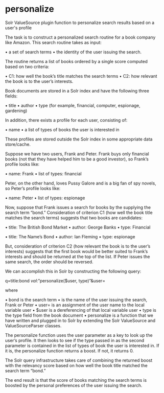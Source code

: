 personalize
===========

Solr ValueSource plugin function to personalize search results based on a user's profile

The task is to construct a personalized search routine for a book company like Amazon. This search routine takes as input:

•	a set of search terms
•	the identity of the user issuing the search.

The routine returns a list of books ordered by a single score computed based on two criteria:

•	C1: how well the book’s title matches the search terms
•	C2: how relevant the book is to the user’s interests.

Book documents are stored in a Solr index and have the following three fields:

•	title
•	author
•	type (for example, financial, computer, espionage, gardening)

In addition, there exists a profile for each user, consisting of:

•	name
•	a list of types of books the user is interested in

These profiles are stored outside the Solr index in some appropriate data store/cache.

Suppose we have two users, Frank and Peter. Frank buys only financial books (not that they have helped him to be a good investor), so Frank’s profile looks like:

•	name: Frank
•	list of types: financial

Peter, on the other hand, loves Pussy Galore and is a big fan of spy novels, so Peter’s profile looks like:

•	name: Peter
•	list of types: espionage

Now, suppose that Frank issues a search for books by the supplying the search term “bond.” Consideration of criterion C1 (how well the book title matches the search terms) suggests that two books are candidates:

•	title: The British Bond Market
•	author: George Banks
•	type: Financial

•	title: The Name’s Bond
•	author: Ian Fleming
•	type: espionage

But, consideration of criterion C2 (how relevant the book is to the user’s interests) suggests that the first book would be better suited to Frank’s interests and should be returned at the top of the list. If Peter issues the same search, the order should be reversed.

We can accomplish this in Solr by constructing the following query:

q=title:bond _val_:”personalize($user, type)”&user=<username>

where

•	bond is the search term
•	<username> is the name of the user issuing the search, Frank or Peter
•	user=<username> is an assignment of the user name to the local variable user
•	$user is a dereferencing of that local variable user
•	type is the type field from the book document
•	personalize is a function that we have written and plugged in to Solr by extending the Solr ValueSource and ValueSourceParser classes.

The personalize function uses the user parameter as a key to look up the user’s profile. It then looks to see if the type passed in as the second parameter is contained in the list of types of book the user is interested in. If it is, the personalize function returns a boost. If not, it returns 0.

The Solr query infrastructure takes care of combining the returned boost with the relevancy score based on how well the book title matched the search term “bond.”

The end result is that the score of books matching the search terms is boosted by the personal preferences of the user issuing the search.
